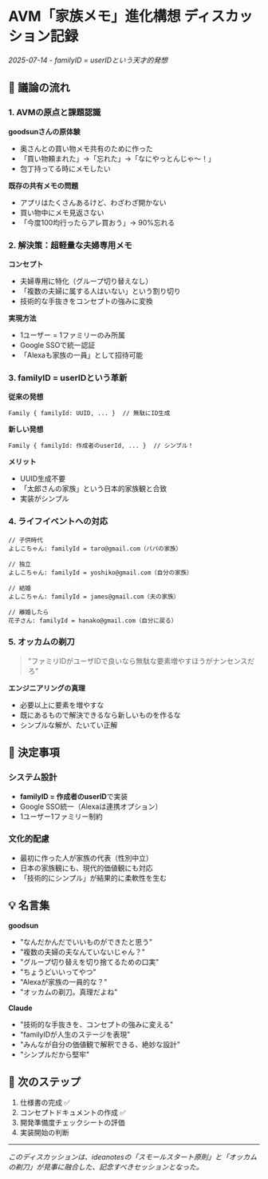 # AVM「家族メモ」進化構想 ディスカッション記録

*2025-07-14 - familyID = userIDという天才的発想*

## 📝 議論の流れ

### 1. AVMの原点と課題認識

**goodsunさんの原体験**
- 奥さんとの買い物メモ共有のために作った
- 「買い物頼まれた」→「忘れた」→「なにやっとんじゃ〜！」
- 包丁持ってる時にメモしたい

**既存の共有メモの問題**
- アプリはたくさんあるけど、わざわざ開かない
- 買い物中にメモ見返さない
- 「今度100均行ったらアレ買おう」→ 90%忘れる

### 2. 解決策：超軽量な夫婦専用メモ

**コンセプト**
- 夫婦専用に特化（グループ切り替えなし）
- 「複数の夫婦に属する人はいない」という割り切り
- 技術的な手抜きをコンセプトの強みに変換

**実現方法**
- 1ユーザー = 1ファミリーのみ所属
- Google SSOで統一認証
- 「Alexaも家族の一員」として招待可能

### 3. familyID = userIDという革新

**従来の発想**
```
Family { familyId: UUID, ... }  // 無駄にID生成
```

**新しい発想**
```
Family { familyId: 作成者のuserId, ... }  // シンプル！
```

**メリット**
- UUID生成不要
- 「太郎さんの家族」という日本的家族観と合致
- 実装がシンプル

### 4. ライフイベントへの対応

```
// 子供時代
よしこちゃん: familyId = taro@gmail.com（パパの家族）

// 独立
よしこちゃん: familyId = yoshiko@gmail.com（自分の家族）

// 結婚
よしこちゃん: familyId = james@gmail.com（夫の家族）

// 離婚したら
花子さん: familyId = hanako@gmail.com（自分に戻る）
```

### 5. オッカムの剃刀

> "ファミリIDがユーザIDで良いなら無駄な要素増やすほうがナンセンスだろ"

**エンジニアリングの真理**
- 必要以上に要素を増やすな
- 既にあるもので解決できるなら新しいものを作るな
- シンプルな解が、たいてい正解

## 🎯 決定事項

### システム設計
- **familyID = 作成者のuserID**で実装
- Google SSO統一（Alexaは連携オプション）
- 1ユーザー1ファミリー制約

### 文化的配慮
- 最初に作った人が家族の代表（性別中立）
- 日本の家族観にも、現代的価値観にも対応
- 「技術的にシンプル」が結果的に柔軟性を生む

## 💡 名言集

**goodsun**
- "なんだかんだでいいものができたと思う"
- "複数の夫婦の夫なんていないじゃん？"
- "グループ切り替えを切り捨てるための口実"
- "ちょうどいいってやつ"
- "Alexaが家族の一員的な？"
- "オッカムの剃刀。真理だよね"

**Claude**
- "技術的な手抜きを、コンセプトの強みに変える"
- "familyIDが人生のステージを表現"
- "みんなが自分の価値観で解釈できる、絶妙な設計"
- "シンプルだから堅牢"

## 🚀 次のステップ

1. 仕様書の完成 ✅
2. コンセプトドキュメントの作成 ✅
3. 開発準備度チェックシートの評価
4. 実装開始の判断

---

*このディスカッションは、ideanotesの「スモールスタート原則」と「オッカムの剃刀」が見事に融合した、記念すべきセッションとなった。*